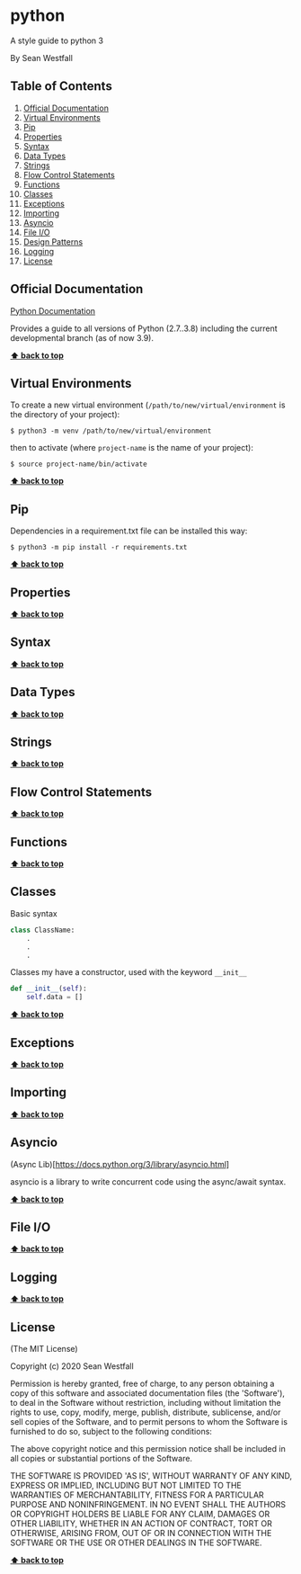 python
========

A style guide to python 3

By Sean Westfall

## Table of Contents
  1. [Official Documentation](#official-documentation)
  1. [Virtual Environments](#virtual-environments)
  1. [Pip](#pip)
  1. [Properties](#properties)
  1. [Syntax](#syntax)
  1. [Data Types](#data-types)
  1. [Strings](#strings)
  1. [Flow Control Statements](#flow-control-statements)
  1. [Functions](#functions)
  1. [Classes](#classes)
  1. [Exceptions](#exceptions)
  1. [Importing](#importing)
  1. [Asyncio](#asyncio)
  1. [File I/O](#file-i/0)
  1. [Design Patterns](#design-patterns)
  1. [Logging](#logging)
  1. [License](#license)

## Official Documentation
[Python Documentation](https://docs.python.org/3.8/tutorial/)

Provides a guide to all versions of Python (2.7..3.8) including the current developmental branch (as of now 3.9).

**[⬆ back to top](#table-of-contents)**

## Virtual Environments

To create a new virtual environment (`/path/to/new/virtual/environment` is the directory of your project):

```
$ python3 -m venv /path/to/new/virtual/environment
```

then to activate (where `project-name` is the name of your project):

```
$ source project-name/bin/activate
```

**[⬆ back to top](#table-of-contents)**

## Pip

Dependencies in a requirement.txt file can be installed this way:

```
$ python3 -m pip install -r requirements.txt
```

**[⬆ back to top](#table-of-contents)**

## Properties

**[⬆ back to top](#table-of-contents)**

## Syntax

**[⬆ back to top](#table-of-contents)**

## Data Types

**[⬆ back to top](#table-of-contents)**

## Strings

**[⬆ back to top](#table-of-contents)**

## Flow Control Statements

**[⬆ back to top](#table-of-contents)**

## Functions

**[⬆ back to top](#table-of-contents)**

## Classes

Basic syntax   

```python
class ClassName:
    .
    .
    .
```

Classes my have a constructor, used with the keyword `__init__`
```python
def __init__(self):
    self.data = []
```

**[⬆ back to top](#table-of-contents)**

## Exceptions

**[⬆ back to top](#table-of-contents)**

## Importing

**[⬆ back to top](#table-of-contents)**

## Asyncio

(Async Lib)[https://docs.python.org/3/library/asyncio.html]  

asyncio is a library to write concurrent code using the async/await syntax.  

**[⬆ back to top](#table-of-contents)**

## File I/O

**[⬆ back to top](#table-of-contents)**

## Logging

**[⬆ back to top](#table-of-contents)**

## License

(The MIT License)

Copyright (c) 2020 Sean Westfall

Permission is hereby granted, free of charge, to any person obtaining
a copy of this software and associated documentation files (the
'Software'), to deal in the Software without restriction, including
without limitation the rights to use, copy, modify, merge, publish,
distribute, sublicense, and/or sell copies of the Software, and to
permit persons to whom the Software is furnished to do so, subject to
the following conditions:

The above copyright notice and this permission notice shall be
included in all copies or substantial portions of the Software.

THE SOFTWARE IS PROVIDED 'AS IS', WITHOUT WARRANTY OF ANY KIND,
EXPRESS OR IMPLIED, INCLUDING BUT NOT LIMITED TO THE WARRANTIES OF
MERCHANTABILITY, FITNESS FOR A PARTICULAR PURPOSE AND NONINFRINGEMENT.
IN NO EVENT SHALL THE AUTHORS OR COPYRIGHT HOLDERS BE LIABLE FOR ANY
CLAIM, DAMAGES OR OTHER LIABILITY, WHETHER IN AN ACTION OF CONTRACT,
TORT OR OTHERWISE, ARISING FROM, OUT OF OR IN CONNECTION WITH THE
SOFTWARE OR THE USE OR OTHER DEALINGS IN THE SOFTWARE.

**[⬆ back to top](#table-of-contents)**
